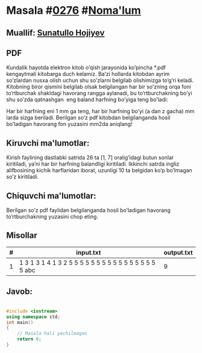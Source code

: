 
<h1>Masala #<a href="https://robocontest.uz/tasks/0276">0276</a> #<a href="https://robocontest.uz/tasks?category=1">Noma'lum</a></h1>
<h2> Muallif: <a href="https://robocontest.uz/profile/sunnat">Sunatullo Hojiyev</a></h2>
<h2>PDF</h2>
<p>Kundalik hayotda elektron kitob o’qish jarayonida ko’pincha *.pdf kengaytmali kitobarga duch kelamiz. Ba’zi hollarda kitobdan ayrim so’zlardan nusxa olish uchun shu so’zlarni belgilab olishimizga to’g’ri keladi. Kitobning biror qismini belgilab olsak belgilangan har bir so’zning orqa foni to’rtburchak shakldagi havorang rangga aylanadi, bu to’rtburchakning bo’yi shu so’zda qatnashgan  eng baland harfning bo’yiga teng bo’ladi:

Har bir harfning eni 1 mm ga teng, har bir harfning bo’yi (a dan z gacha) mm larda sizga beriladi. Berilgan so’z pdf kitobdan belgilanganda hosil bo’ladigan havorang fon yuzasini mm2da aniqlang!</p>
<h2>Kiruvchi ma'lumotlar:</h2>
<p>Kirish faylining dastlabki satrida 26 ta [1, 7] oralig’idagi butun sonlar kiritiladi, ya’ni har bir harfning balandligi kiritiladi. Ikkinchi satrda ingliz alifbosining kichik harflaridan iborat, uzunligi 10 ta belgidan ko’p bo’lmagan so’z kiritiladi.</p>
<h2>Chiquvchi ma'lumotlar:</h2>
<p>Berilgan so’z pdf faylidan belgilanganda hosil bo’ladigan havorang to’rtburchakning yuzasini chop eting.</p>
<h2>Misollar</h2>
<table>
    <thead>
        <tr>
            <th>#</th>
            <th>input.txt</th>
            <th>output.txt</th>
        </tr>
    </thead>
    <tbody>
            <tr>
                <td>1</td>
                <td>1 3 1 3 1 4 1 3 2 5 5 5 5 5 5 5 5 5 5 5 5 5 5 5 5 5
abc</td>
                <td>9</td>
            </tr>
    </tbody>
    </table>
    
<h2>Javob:</h2>

######
```cpp
#include <iostream>
using namespace std;
int main()
{
    // Masala hali yechilmagan
    return 0;
}
```
